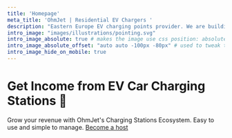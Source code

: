 ```yaml
---
title: 'Homepage'
meta_title: 'OhmJet | Residential EV Chargers '
description: "Eastern Europe EV charging points provider. We are building a commercial open-source platform for SMEs and hosts who would like to spent less and to earn more"
intro_image: "images/illustrations/pointing.svg"
intro_image_absolute: true # makes the image use css position: absolute; so it looks "offset". It's a visual effect that might not always look good depending on the image you use.
intro_image_absolute_offset: "auto auto -100px -80px" # used to tweak the positioning of the absolute image if enabled above
intro_image_hide_on_mobile: true
---
```


# Get Income from EV Car Charging Stations 🔋

Grow your revenue with OhmJet's Charging Stations Ecosystem. Easy to use and simple to manage.
[Become a host](https://link-url-here.org)